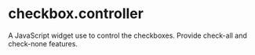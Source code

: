 checkbox.controller
===================

A JavaScript widget use to control the checkboxes. Provide check-all and check-none features.
